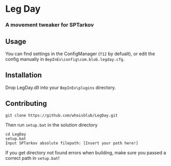 # Leg Day
### A movement tweaker for SPTarkov

## Usage
You can find settings in the ConfigManager (`f12` by defualt), or edit the config manually in `BepInEx\config\com.blub.legday.cfg`.

## Installation
Drop LegDay.dll into your `BepInEx\plugins` directory.

## Contributing
```
git clone https://github.com/whoisblub/LegDay.git
```
Then run `setup.bat` in the solution directory
```
cd LegDay
setup.bat
Input SPTarkov absolute filepath: [Insert your path here!]
```
If you get directory not found errors when building, make sure you passed a correct path in `setup.bat`!